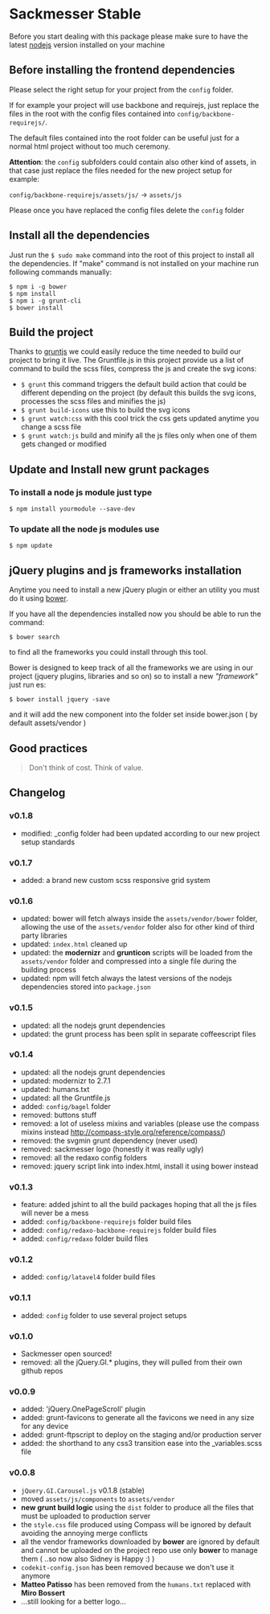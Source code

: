 # Sackmesser Stable
Before you start dealing with this package please make sure to have the latest [nodejs](http://nodejs.org/) version installed on your machine

## Before installing the frontend dependencies

Please select the right setup for your project from the ``config`` folder.

If for example your project will use backbone and requirejs, just replace the files in the root with the config files contained into ``config/backbone-requirejs/``.

The default files contained into the root folder can be useful just for a normal html project without too much ceremony.

__Attention__: the ``config`` subfolders could contain also other kind of assets, in that case just replace the files needed for the new project setup for example:

``config/backbone-requirejs/assets/js/`` -> ``assets/js``

Please once you have replaced the config files delete the ``config`` folder

## Install all the dependencies
Just run the `$ sudo make` command into the root of this project to install all the dependencies.
If "make" command is not installed on your machine run following commands manually:

	$ npm i -g bower
	$ npm install
	$ npm i -g grunt-cli
	$ bower install

## Build the project
Thanks to [gruntjs](http://gruntjs.com/) we could easily reduce the time needed to build our project to bring it live.
The Gruntfile.js in this project provide us a list of command to build the scss files, compress the js and create the svg icons:

 * `$ grunt` this command triggers the default build action that could be different depending on the project (by default this builds the svg icons, processes the scss files and minifies the js)
 * `$ grunt build-icons` use this to build the svg icons
 * `$ grunt watch:css` with this cool trick the css gets updated anytime you change a scss file
 * `$ grunt watch:js` build and minify all the js files only when one of them gets changed or modified

## Update and Install new grunt packages

### To install a node js module just type

	$ npm install yourmodule --save-dev

### To update all the node js modules use

	$ npm update

## jQuery plugins and js frameworks installation
Anytime you need to install a new jQuery plugin or either an utility you must do it using [bower](http://bower.io/).

If you have all the dependencies installed now you should be able to run the command:

	$ bower search

to find all the frameworks you could install through this tool.

Bower is designed to keep track of all the frameworks we are using in our project (jquery plugins, libraries and so on) so to install a new _"framework"_ just run es:

	$ bower install jquery -save

and it will add the new component into the folder set inside bower.json ( by default assets/vendor )

## Good practices

> Don't think of cost. Think of value.

## Changelog

### v0.1.8
  * modified: _config folder had been updated according to our new project setup standards

### v0.1.7
  * added: a brand new custom scss responsive grid system

### v0.1.6
  * updated: bower will fetch always inside the ``assets/vendor/bower`` folder, allowing the use of the ``assets/vendor`` folder also for other kind of third party libraries
  * updated: ``index.html`` cleaned up
  * updated: the __modernizr__ and __grunticon__ scripts will be loaded from the ``assets/vendor`` folder and compressed into a single file during the building process
  * updated: npm will fetch always the latest versions of the nodejs dependencies stored into ``package.json``

### v0.1.5
  * updated: all the nodejs grunt dependencies
  * updated: the grunt process has been split in separate coffeescript files

### v0.1.4
  * updated: all the nodejs grunt dependencies
  * updated: modernizr to 2.7.1
  * updated: humans.txt
  * updated: all the Gruntfile.js
  * added: ``config/bagel`` folder
  * removed: buttons stuff
  * removed: a lot of useless mixins and variables (please use the compass mixins instead http://compass-style.org/reference/compass/)
  * removed: the svgmin grunt dependency (never used)
  * removed: sackmesser logo (honestly it was really ugly)
  * removed: all the redaxo config folders
  * removed: jquery script link into index.html, install it using bower instead


### v0.1.3
  * feature: added jshint to all the build packages hoping that all the js files will never be a mess
  * added: ``config/backbone-requirejs`` folder build files
  * added: ``config/redaxo-backbone-requirejs`` folder build files
  * added: ``config/redaxo`` folder build files

### v0.1.2
  * added: ``config/latavel4`` folder build files

### v0.1.1
  * added: ``config`` folder to use several project setups

### v0.1.0
  * Sackmesser open sourced!
  * removed: all the jQuery.GI.* plugins, they will pulled from their own github repos

### v0.0.9
  * added: 'jQuery.OnePageScroll' plugin
  * added: grunt-favicons to generate all the favicons we need in any size for any device
  * added: grunt-ftpscript to deploy on the staging and/or production server
  * added: the shorthand to any css3 transition ease into the _variables.scss file

### v0.0.8

  * `jQuery.GI.Carousel.js` v0.1.8 (stable)
  * moved `assets/js/components` to `assets/vendor`
  * **new grunt build logic** using the `dist` folder to produce all the files that must be uploaded to production server
  * the `style.css` file produced using Compass will be ignored by default avoiding the annoying merge conflicts
  * all the vendor frameworks downloaded by **bower** are ignored by default and cannot be uploaded on the project repo use only **bower** to manage them ( ..so now also Sidney is Happy :) )
  * `codekit-config.json` has been removed because we don't use it anymore
  * **Matteo Patisso** has been removed from the `humans.txt` replaced with **Miro Bossert**
  * ...still looking for a better logo...

